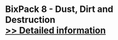 # BixPack 8 - Dust, Dirt and Destruction<br />[>> Detailed information](https://secure.shareit.com/shareit/product.html?productid=300538266&affiliateid=200057808)